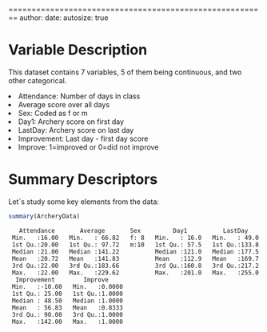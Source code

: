 
========================================================
author: 
date: 
autosize: true

Variable Description
========================================================
This dataset contains 7 variables, 5 of them being continuous, and two other categorical.

<li class= "fragment fade-in"> Attendance: Number of days in class </li>
<li class= "fragment fade-in"> Average score over all days </li>
<li class= "fragment fade-in"> Sex: Coded as f or m </li>
<li class= "fragment fade-in"> Day1: Archery score on first day </li>
<li class= "fragment fade-in"> LastDay: Archery score on last day </li>
<li class= "fragment fade-in"> Improvement: Last day - first day score </li>
<li class= "fragment fade-in"> Improve: 1=improved or 0=did not improve </li>
  
  
Summary Descriptors
========================================================
  
  Let´s study some key elements from the data:
  



```r
summary(ArcheryData)
```

```
   Attendance       Average       Sex         Day1          LastDay     
 Min.   :16.00   Min.   : 66.82   f: 8   Min.   : 16.0   Min.   : 49.0  
 1st Qu.:20.00   1st Qu.: 97.72   m:10   1st Qu.: 57.5   1st Qu.:133.8  
 Median :21.00   Median :141.22          Median :121.0   Median :177.5  
 Mean   :20.72   Mean   :141.83          Mean   :112.9   Mean   :169.7  
 3rd Qu.:22.00   3rd Qu.:183.66          3rd Qu.:160.8   3rd Qu.:217.2  
 Max.   :22.00   Max.   :229.62          Max.   :201.0   Max.   :255.0  
  Improvement        Improve      
 Min.   :-10.00   Min.   :0.0000  
 1st Qu.: 25.00   1st Qu.:1.0000  
 Median : 48.50   Median :1.0000  
 Mean   : 56.83   Mean   :0.8333  
 3rd Qu.: 90.00   3rd Qu.:1.0000  
 Max.   :142.00   Max.   :1.0000  
```

